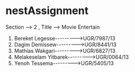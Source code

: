 # nestAssignment
Section --> 2 , Title --> Movie Entertain      
1. Bereket Legesse--------->UGR/7987/13             
2. Dagim Demissew--------->UGR/8441/13             
3. Mathias Wakgari--------->UGR/6827/13             
4. Melakeselam Yitbarek--------->UGR/0064/13        
5. Yenoh Tessema--------->UGR/5405/13         
